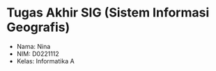 # Tugas Akhir SIG (Sistem Informasi Geografis)
- Nama: Nina
- NIM: D0221112
- Kelas: Informatika A

